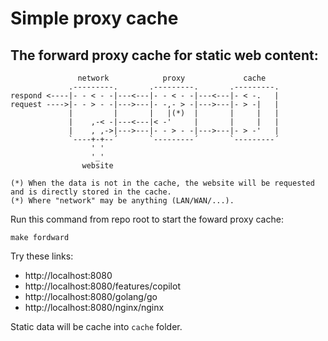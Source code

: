 # Simple proxy cache


## The forward proxy cache for static web content:

```
               network            proxy             cache
             .---------.       .---------.       .---------.
respond <----|- - < - -|---<---|- - < - -|---<---|- < -.   |
request ---->|- - > - -|--->---|- -,- > -|--->---|- > -|   |
             |         |       |   |(*)  |       |     |   |
             |    ,-< -|---<---|< -'     |       |     |   |
             |    , ,->|--->---|- - > - -|--->---|- > -'   |
             `----+-+--´       `---------´       `---------´
                  ' '
                  '_'
                website

(*) When the data is not in the cache, the website will be requested and is directly stored in the cache.
(*) Where "network" may be anything (LAN/WAN/...).
```

Run this command from repo root to start the foward proxy cache:
```
make fordward
```
Try these links:
- http://localhost:8080
- http://localhost:8080/features/copilot
- http://localhost:8080/golang/go
- http://localhost:8080/nginx/nginx

Static data will be cache into `cache` folder.